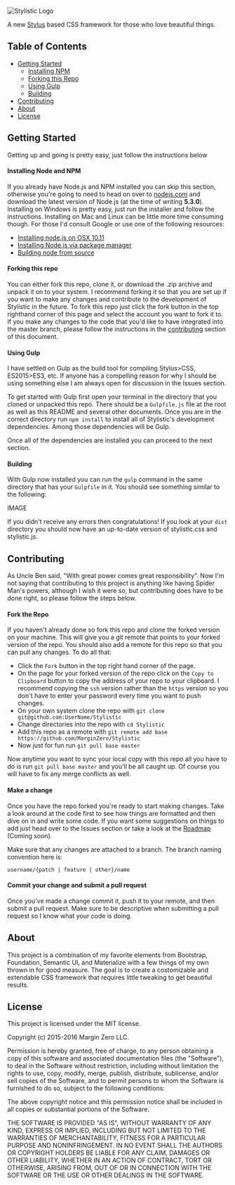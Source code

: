 ![Stylistic Logo](http://gostylistic.com/images/stylistic-logo-teal.png)

A new [Stylus](http://stylus-lang.com) based CSS framework for those who love beautiful things.

## Table of Contents
+ [Getting Started](#getting-started)
  - [Installing NPM](#installing-npm)
  - [Forking this Repo](#forking-this-repo)
  - [Using Gulp](#using-gulp)
  - [Building](#building)
+ [Contributing](#contributing)
+ [About](#about)
+ [License](#license)

## Getting Started

Getting up and going is pretty easy, just follow the instructions below

#### Installing Node and NPM

If you already have Node.js and NPM installed you can skip this section, otherwise you're going to need to head on over to [nodejs.com](http://nodejs.com) and download the latest version of Node.js (at the time of writing **5.3.0**). Installing on Windows is pretty easy, just run the installer and follow the instructions. Installing on Mac and Linux can be little more time consuming though. For those I'd consult Google or use one of the following resources:
+ [Installing node.js on OSX 10.11](http://coolestguidesontheplanet.com/installing-node-js-on-osx-10-10-yosemite/)
+ [Installing Node.js via package manager](https://nodejs.org/en/download/package-manager/)
+ [Building node from source](https://github.com/nodejs/node-v0.x-archive/wiki/Installation)

#### Forking this repo

You can either fork this repo, clone it, or download the .zip archive and unpack it on to your system. I recommend forking it so that you are set up if you want to make any changes and contribute to the development of Stylistic in the future. To fork this repo just click the fork button in the top righthand corner of this page and select the account you want to fork it to. If you make any changes to the code that you'd like to have integrated into the master branch, please follow the instructions in the [contributing](#) section of this document.

#### Using Gulp

I have settled on Gulp as the build tool for compiling Stylus>CSS, ES2015>ES3, etc. If anyone has a compelling reason for why I should be using something else I am always open for discussion in the Issues section.

To get started with Gulp first open your terminal in the directory that you cloned or unpacked this repo. There should be a `Gulpfile.js` file at the root as well as this README and several other documents.
Once you are in the correct directory run `npm install` to install all of Stylistic's development dependencies. Among those dependencies will be Gulp.

Once all of the dependencies are installed you can proceed to the next section.

#### Building

With Gulp now installed you can run the `gulp` command in the same directory that has your `Gulpfile` in it. You should see something similar to the following:

IMAGE

If you didn't receive any errors then congratulations! If you look at your `dist` directory you should now have an up-to-date version of stylistic.css and stylistic.js.

## Contributing

As Uncle Ben said, "With great power comes great responsibility". Now I'm not saying that contributing to this project is anything like having Spider Man's powers, although I wish it were so, but contributing does have to be done right, so please follow the steps below.

#### Fork the Repo

If you haven't already done so fork this repo and clone the forked version on your machine. This will give you a git remote that points to your forked version of the repo. You should also add a remote for this repo so that you can pull any changes. To do all that:

+ Click the `Fork` button in the top right hand corner of the page.
+ On the page for your forked version of the repo click on the `Copy to Clipboard` button to copy the address of your repo to your clipboard. I recommend copying the `ssh` version rather than the `https` version so you don't have to enter your password every time you want to push changes.
+ On your own system clone the repo with `git clone git@github.com:UserName/Stylistic`
+ Change directories into the repo with `cd Stylistic`
+ Add this repo as a remote with `git remote add base https://github.com/MarginZero/Stylistic`
+ Now just for fun run `git pull base master`

Now anytime you want to sync your local copy with this repo all you have to do is run `git pull base master` and you'll be all caught up. Of course you will have to fix any merge conflicts as well.

#### Make a change

Once you have the repo forked you're ready to start making changes. Take a look around at the code first to see how things are formatted and then dive on in and write some code.
If you want some suggestions on things to add just head over to the Issues section or take a look at the [Roadmap](#) (Coming soon).

Make sure that any changes are attached to a branch. The branch naming convention here is:

`username/{patch | feature | other}/name`

#### Commit your change and submit a pull request

Once you've made a change commit it, push it to your remote, and then submit a pull request. Make sure to be descriptive when submitting a pull request so I know what your code is doing.

## About

This project is a combination of my favorite elements from Bootstrap, Foundation, Semantic UI, and Materialize with a few things of my own thrown in for good measure. The goal is to create a costomizable and extendable CSS framework that requires little tweaking to get beautiful results.

## License

This project is licensed under the MIT license.

Copyright (c) 2015-2016 Margin Zero LLC.

Permission is hereby granted, free of charge, to any person obtaining a copy
of this software and associated documentation files (the "Software"), to deal
in the Software without restriction, including without limitation the rights
to use, copy, modify, merge, publish, distribute, sublicense, and/or sell
copies of the Software, and to permit persons to whom the Software is
furnished to do so, subject to the following conditions:

The above copyright notice and this permission notice shall be included in
all copies or substantial portions of the Software.

THE SOFTWARE IS PROVIDED "AS IS", WITHOUT WARRANTY OF ANY KIND, EXPRESS OR
IMPLIED, INCLUDING BUT NOT LIMITED TO THE WARRANTIES OF MERCHANTABILITY,
FITNESS FOR A PARTICULAR PURPOSE AND NONINFRINGEMENT. IN NO EVENT SHALL THE
AUTHORS OR COPYRIGHT HOLDERS BE LIABLE FOR ANY CLAIM, DAMAGES OR OTHER
LIABILITY, WHETHER IN AN ACTION OF CONTRACT, TORT OR OTHERWISE, ARISING FROM,
OUT OF OR IN CONNECTION WITH THE SOFTWARE OR THE USE OR OTHER DEALINGS IN
THE SOFTWARE.
